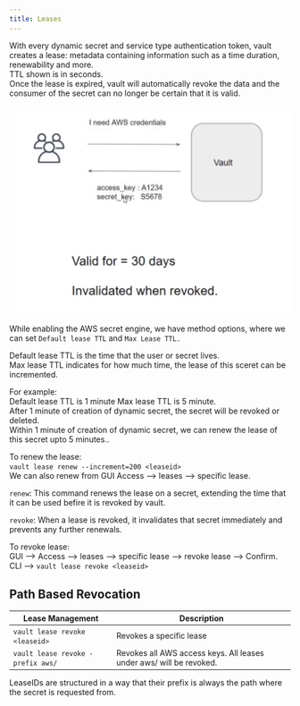```yaml
---
title: Leases
---
```


With every dynamic secret and service type authentication token, vault creates a lease: metadata containing information such as a time duration, renewability and more.  
TTL shown is in seconds.  
Once the lease is expired, vault will automatically revoke the data and the consumer of the secret can no longer be certain that it is valid.   

![lease](./Images/lease.png)

While enabling the AWS secret engine, we have method options, where we can set `Default lease TTL` and `Max Lease TTL.`     

Default lease TTL is the time that the user or secret lives.   
Max lease TTL indicates for how much time, the lease of this sceret can be incremented.

For example:   
Default lease TTL is 1 minute
Max lease TTL is 5 minute.  
After 1 minute of creation of dynamic secret, the secret will be revoked or deleted.  
Within 1 minute of creation of dynamic secret, we can renew the lease of this secret upto 5 minutes..

To renew the lease:   
`vault lease renew --increment=200 <leaseid>`   
We can also renew from GUI Access --> leases --> specific lease.   

`renew`: This command renews the lease on a secret, extending the time that it can be used befire it is revoked by vault.   

`revoke`: When a lease is revoked, it invalidates that secret immediately and prevents any further renewals.   

To revoke lease:  
GUI --> Access --> leases --> specific lease --> revoke lease --> Confirm.  
CLI --> `vault lease revoke <leaseid>`    

## Path Based Revocation  

Lease Management | Description
--- | ---
`vault lease revoke <leaseid>` | Revokes a specific lease
`vault lease revoke -prefix aws/` | Revokes all AWS access keys. All leases under aws/ will be revoked.  

LeaseIDs are structured in a way that their prefix is always the path where the secret is requested from.  




